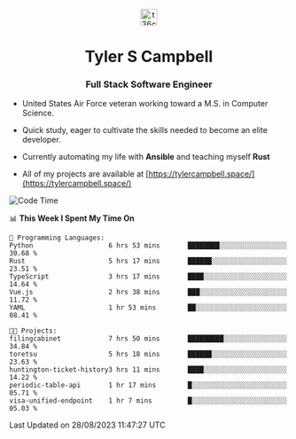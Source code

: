 <p align="center">
<a href="https://www.linkedin.com/in/t36campbell" target="blank"><img align="center" src="https://ik.imagekit.io/t36campbell/Portfolio/linkedin.png.original_m8bbGgPh6.png" alt="t36campbell" height="30" width="30" /></a>
</p>
<h1 align="center">Tyler S Campbell</h1>
<h3 align="center">Full Stack Software Engineer</h3>

* United States Air Force veteran working toward a M.S. in Computer Science.

* Quick study, eager to cultivate the skills needed to become an elite developer.

* Currently automating my life with **Ansible** and teaching myself **Rust**

* All of my projects are available at [https://tylercampbell.space/](https://tylercampbell.space/)

<!--START_SECTION:waka-->
![Code Time](http://img.shields.io/badge/Code%20Time-2%2C740%20hrs%207%20mins-blue)

📊 **This Week I Spent My Time On** 

```text
💬 Programming Languages: 
Python                   6 hrs 53 mins       ████████░░░░░░░░░░░░░░░░░   30.68 % 
Rust                     5 hrs 17 mins       ██████░░░░░░░░░░░░░░░░░░░   23.51 % 
TypeScript               3 hrs 17 mins       ████░░░░░░░░░░░░░░░░░░░░░   14.64 % 
Vue.js                   2 hrs 38 mins       ███░░░░░░░░░░░░░░░░░░░░░░   11.72 % 
YAML                     1 hr 53 mins        ██░░░░░░░░░░░░░░░░░░░░░░░   08.41 % 

🐱‍💻 Projects: 
filingcabinet            7 hrs 50 mins       █████████░░░░░░░░░░░░░░░░   34.84 % 
toretsu                  5 hrs 18 mins       ██████░░░░░░░░░░░░░░░░░░░   23.63 % 
huntington-ticket-history3 hrs 11 mins       ████░░░░░░░░░░░░░░░░░░░░░   14.22 % 
periodic-table-api       1 hr 17 mins        █░░░░░░░░░░░░░░░░░░░░░░░░   05.71 % 
visa-unified-endpoint    1 hr 7 mins         █░░░░░░░░░░░░░░░░░░░░░░░░   05.03 % 
```


 Last Updated on 28/08/2023 11:47:27 UTC
<!--END_SECTION:waka-->
